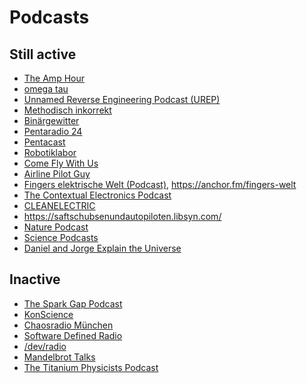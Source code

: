 Podcasts
========

Still active
------------

* [The Amp Hour](https://theamphour.com/)
* [omega tau](https://omegataupodcast.net/)
* [Unnamed Reverse Engineering Podcast (UREP)](https://unnamedre.com/)
* [Methodisch inkorrekt](http://minkorrekt.de/)
* [Binärgewitter](http://blog.binaergewitter.de/)
* [Pentaradio 24](https://www.c3d2.de/radio.html)
* [Pentacast](https://www.c3d2.de/podcast.html)
* [Robotiklabor](https://robotiklabor.de/)
* [Come Fly With Us](https://www.comeflywithus.de/)
* [Airline Pilot Guy ](http://airlinepilotguy.com/)
* [Fingers elektrische Welt (Podcast)](https://www.fingers-welt.de/podcast/podcast.htm), <https://anchor.fm/fingers-welt>
* [The Contextual Electronics Podcast](https://contextualelectronics.com/category/podcast/)
* [CLEANELECTRIC](https://www.cleanelectric.de/)
* <https://saftschubsenundautopiloten.libsyn.com/>
* [Nature Podcast](https://www.nature.com/nature/articles?type=nature-podcast)
* [Science Podcasts](https://www.sciencemag.org/podcasts)
* [Daniel and Jorge Explain the Universe](https://www.iheart.com/podcast/105-daniel-and-jorge-explain-t-29862087/)

Inactive
--------

* [The Spark Gap Podcast](http://thesparkgap.net/)
* [KonScience](http://www.konscience.de/)
* [Chaosradio München](http://radio.muc.ccc.de/)
* [Software Defined Radio](https://sdr.entropia.de/)
* [/dev/radio](https://ulm.ccc.de/dev/radio/)
* [Mandelbrot Talks](http://mandelbrot-talks.de/)
* [The Titanium Physicists Podcast](http://titaniumphysicists.brachiolopemedia.com/)
